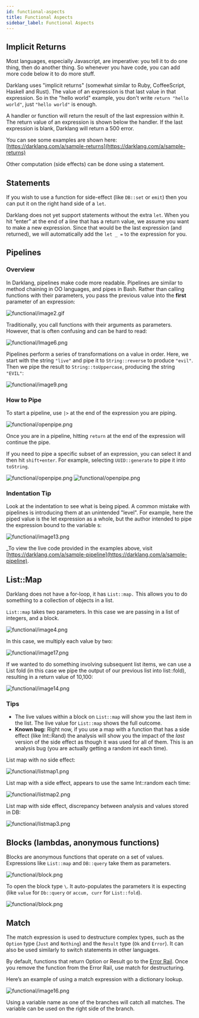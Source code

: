 ```yaml
---
id: functional-aspects
title: Functional Aspects
sidebar_label: Functional Aspects
---
```


## Implicit Returns

Most languages, especially Javascript, are imperative: you tell it to do one
thing, then do another thing. So whenever you have code, you can add more code
below it to do more stuff.

Darklang uses "implicit returns" (somewhat similar to Ruby, CoffeeScript, Haskell
and Rust). The value of an expression is that last value in that expression. So
in the "hello world" example, you don't write `return "hello world"`, just
`"hello world"` is enough.

A handler or function will return the result of the last expression within it.
The return value of an expression is shown below the handler. If the last
expression is blank, Darklang will return a 500 error.

You can see some examples are shown here:
[https://darklang.com/a/sample-returns](https://darklang.com/a/sample-returns)

Other computation (side effects) can be done using a statement.

## Statements

If you wish to use a function for side-effect (like `DB::set` or `emit`) then
you can put it on the right hand side of a `let`.

Darklang does not yet support statements without the extra `let`. When you hit
“enter” at the end of a line that has a return value, we assume you want to make
a new expression. Since that would be the last expression (and returned), we
will automatically add the `let _ =` to the expression for you.

## Pipelines

### Overview

In Darklang, pipelines make code more readable. Pipelines are similar to method
chaining in OO languages, and pipes in Bash. Rather than calling functions with
their parameters, you pass the previous value into the **first** parameter of an
expression:

![functional/image2.gif](/img/functional/image2.gif)

Traditionally, you call functions with their arguments as parameters. However,
that is often confusing and can be hard to read:

![functional/Image6.png](/img/functional/image6.png)

Pipelines perform a series of transformations on a value in order. Here, we
start with the string `"live"` and pipe it to `String::reverse` to produce
`"evil"`. Then we pipe the result to `String::toUppercase`, producing the string
`"EVIL"`:

![functional/image9.png](/img/functional/image9.png)

### How to Pipe

To start a pipeline, use `|>` at the end of the expression you are piping.

![functional/openpipe.png](/img/functional/openpipe.png)

Once you are in a pipeline, hitting `return` at the end of the expression will
continue the pipe.

If you need to pipe a specific subset of an expression, you can select it and
then hit `shift+enter`. For example, selecting `UUID::generate` to pipe it into
`toString`.

![functional/openpipe.png](/img/functional/selectpipe.png)
![functional/openpipe.png](/img/functional/successfulpipe.png)

### Indentation Tip

Look at the indentation to see what is being piped. A common mistake with
pipelines is introducing them at an unintended "level". For example, here the
piped value is the let expression as a whole, but the author intended to pipe
the expression bound to the variable s:

![functional/image13.png](/img/functional/image13.png)

\_To view the live code provided in the examples above, visit
[https://darklang.com/a/sample-pipeline](https://darklang.com/a/sample-pipeline).

## List::Map

Darklang does not have a for-loop, it has `List::map.` This allows you to do
something to a collection of objects in a list.

`List::map` takes two parameters. In this case we are passing in a list of
integers, and a block.

![functional/image4.png](/img/functional/image4.png)

In this case, we multiply each value by two:

![functional/image17.png](/img/functional/image17.png)

If we wanted to do something involving subsequent list items, we can use a List
fold (in this case we pipe the output of our previous list into list::fold),
resulting in a return value of 10,100:

![functional/image14.png](/img/functional/image14.png)

### Tips

- The live values within a block on `List::map` will show you the last item in
  the list. The live value for `List::map` shows the full outcome.
- **Known bug:** Right now, if you use a map with a function that has a side
  effect (like Int::Rand) the analysis will show you the impact of the _last_
  version of the side effect as though it was used for all of them. This is an
  analysis bug (you are actually getting a random int each time).

List map with no side effect:

![functional/listmap1.png](/img/functional/listmap1.png)

List map with a side effect, appears to use the same Int::random each time:

![functional/listmap2.png](/img/functional/listmap2.png)

List map with side effect, discrepancy between analysis and values stored in DB:

![functional/listmap3.png](/img/functional/listmap3.png)

## Blocks (lambdas, anonymous functions)

Blocks are anonymous functions that operate on a set of values. Expressions like
`List::map` and `DB::query` take them as parameters.

![functional/block.png](/img/functional/block.png)

To open the block type `\`. It auto-populates the parameters it is expecting
(like `value` for `Db::query` or `accum, curr` for `List::fold`).

![functional/block.png](/img/functional/blockfilter.png)

## Match

The match expression is used to destructure complex types, such as the `Option`
type (`Just` and `Nothing`) and the `Result` type (`Ok` and `Error`). It can
also be used similarly to switch statements in other languages.

By default, functions that return Option or Result go to the
[Error Rail](https://docs.darklang.com/discussion/unique-aspects#functions-that-use-error-rail).
Once you remove the function from the Error Rail, use match for destructuring.

Here’s an example of using a match expression with a dictionary lookup.

![functional/image16.png](/img/functional/image16.png)

Using a variable name as one of the branches will catch all matches. The
variable can be used on the right side of the branch.
